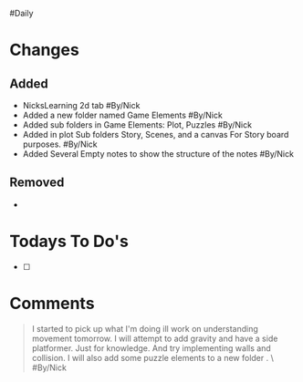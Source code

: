 #Daily
# Changes 
## Added
- NicksLearning 2d tab #By/Nick 
- Added a new folder named Game Elements #By/Nick 
- Added sub folders in Game Elements: Plot, Puzzles #By/Nick 
- Added in plot Sub folders Story, Scenes, and a canvas For Story board purposes. #By/Nick 
- Added Several Empty notes to show the structure of the notes #By/Nick 


## Removed
- 


# Todays To Do's
- [ ] 




# Comments
>I started to pick up what I'm doing ill work on understanding movement tomorrow. I will attempt to add gravity and have a side platformer. Just for knowledge. And try implementing walls and collision. I will also add some puzzle elements to a new folder .
>\ #By/Nick 

